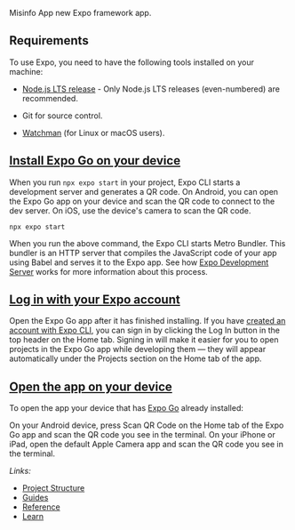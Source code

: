 Misinfo App new Expo framework app.

## Requirements
To use Expo, you need to have the following tools installed on your machine:

- [Node.js LTS release](https://nodejs.org/en/) - Only Node.js LTS releases (even-numbered) are recommended.

- Git for source control.
- [Watchman](https://facebook.github.io/watchman/docs/install#buildinstall) (for Linux or macOS users).

## [Install Expo Go on your device](https://docs.expo.dev/get-started/expo-go/#install-expo-go-on-your-device)

When you run `npx expo start` in your project, Expo CLI starts a development server and generates a QR code. On Android, you can open the Expo Go app on your device and scan the QR code to connect to the dev server. On iOS, use the device's camera to scan the QR code.

```
npx expo start

```

When you run the above command, the Expo CLI starts Metro Bundler. This bundler is an HTTP server that compiles the JavaScript code of your app using Babel and serves it to the Expo app. See how [Expo Development Server](https://docs.expo.dev/more/expo-cli/#develop) works for more information about this process.

## [Log in with your Expo account](https://docs.expo.dev/get-started/expo-go/#log-in-with-your-expo-account)

Open the Expo Go app after it has finished installing. If you have [created an account with Expo CLI](https://docs.expo.dev/more/expo-cli/#authentication), you can sign in by clicking the Log In button in the top header on the Home tab. Signing in will make it easier for you to open projects in the Expo Go app while developing them — they will appear automatically under the Projects section on the Home tab of the app.

## [Open the app on your device](https://docs.expo.dev/get-started/create-a-project/#open-the-app-on-your-device)

To open the app your device that has [Expo Go](https://docs.expo.dev/get-started/expo-go/) already installed:

On your Android device, press Scan QR Code on the Home tab of the Expo Go app and scan the QR code you see in the terminal.
On your iPhone or iPad, open the default Apple Camera app and scan the QR code you see in the terminal.

_Links:_

- [Project Structure](https://docs.expo.dev/develop/project-structure/)
- [Guides](https://docs.expo.dev/guides/overview/)
- [Reference](https://docs.expo.dev/versions/latest/)
- [Learn](https://docs.expo.dev/tutorial/introduction/)